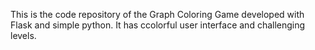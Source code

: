 This is the code repository of the Graph Coloring Game developed with Flask and simple python. It has ccolorful user interface and challenging levels.
